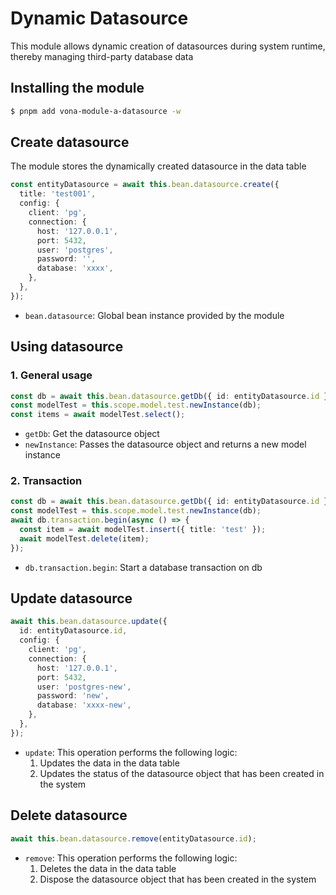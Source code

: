 # Dynamic Datasource

This module allows dynamic creation of datasources during system runtime, thereby managing third-party database data

## Installing the module

``` bash
$ pnpm add vona-module-a-datasource -w
```

## Create datasource

The module stores the dynamically created datasource in the data table

``` typescript
const entityDatasource = await this.bean.datasource.create({
  title: 'test001',
  config: {
    client: 'pg',
    connection: {
      host: '127.0.0.1',
      port: 5432,
      user: 'postgres',
      password: '',
      database: 'xxxx',
    },
  },
});
```

- `bean.datasource`: Global bean instance provided by the module

## Using datasource

### 1. General usage

``` typescript
const db = await this.bean.datasource.getDb({ id: entityDatasource.id });
const modelTest = this.scope.model.test.newInstance(db);
const items = await modelTest.select();
```

- `getDb`: Get the datasource object
- `newInstance`: Passes the datasource object and returns a new model instance

### 2. Transaction

``` typescript
const db = await this.bean.datasource.getDb({ id: entityDatasource.id });
const modelTest = this.scope.model.test.newInstance(db);
await db.transaction.begin(async () => {
  const item = await modelTest.insert({ title: 'test' });
  await modelTest.delete(item);
});
```

- `db.transaction.begin`: Start a database transaction on db

## Update datasource

``` typescript
await this.bean.datasource.update({
  id: entityDatasource.id,
  config: {
    client: 'pg',
    connection: {
      host: '127.0.0.1',
      port: 5432,
      user: 'postgres-new',
      password: 'new',
      database: 'xxxx-new',
    },
  },
});
```

- `update`: This operation performs the following logic:
  1. Updates the data in the data table
  2. Updates the status of the datasource object that has been created in the system

## Delete datasource

``` typescript
await this.bean.datasource.remove(entityDatasource.id);
```

- `remove`: This operation performs the following logic:
  1. Deletes the data in the data table
  2. Dispose the datasource object that has been created in the system
